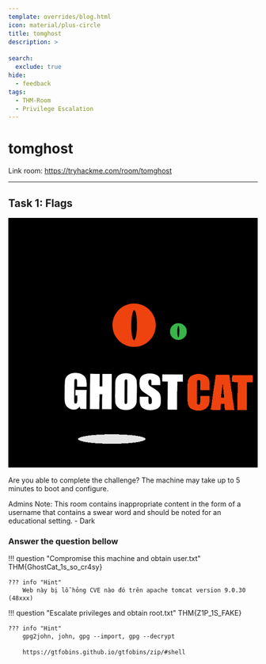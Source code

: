 ```yaml
---
template: overrides/blog.html
icon: material/plus-circle
title: tomghost
description: >
  
search:
  exclude: true
hide:
  - feedback
tags:
  - THM-Room
  - Privilege Escalation
---
```


# __tomghost__

Link room: https://tryhackme.com/room/tomghost

---

## __Task 1: Flags__

![Alt text](image.png)

Are you able to complete the challenge?
The machine may take up to 5 minutes to boot and configure.



Admins Note: This room contains inappropriate content in the form of a username that contains a swear word and should be noted for an educational setting. - Dark

### __Answer the question bellow__

!!! question "Compromise this machine and obtain user.txt"
    THM{GhostCat_1s_so_cr4sy}
    
    ??? info "Hint"
        Web này bị lỗ hỏng CVE nào đó trên apache tomcat version 9.0.30 (48xxx)

!!! question "Escalate privileges and obtain root.txt" 
    THM{Z1P_1S_FAKE}
    
    ??? info "Hint"
        gpg2john, john, gpg --import, gpg --decrypt

        https://gtfobins.github.io/gtfobins/zip/#shell